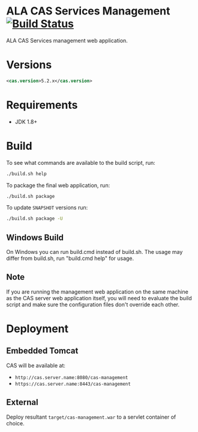 ALA CAS Services Management [![Build Status](https://travis-ci.org/AtlasOfLivingAustralia/ala-cas-5-services.svg?branch=master)](https://travis-ci.org/AtlasOfLivingAustralia/ala-cas-5-services)
============================

ALA CAS Services management web application.


# Versions

```xml
<cas.version>5.2.x</cas.version>
```

# Requirements

* JDK 1.8+

# Build

To see what commands are available to the build script, run:

```bash
./build.sh help
```

To package the final web application, run:

```bash
./build.sh package
```

To update `SNAPSHOT` versions run:

```bash
./build.sh package -U
```

## Windows Build
On Windows you can run build.cmd instead of build.sh. The usage may differ from build.sh, run "build.cmd help" for usage.

## Note

If you are running the management web application on the same machine as the CAS server web application itself, 
you will need to evaluate the build script and make sure the configuration files don't override each other.


# Deployment

## Embedded Tomcat

CAS will be available at:

* `http://cas.server.name:8080/cas-management`
* `https://cas.server.name:8443/cas-management`

## External

Deploy resultant `target/cas-management.war`  to a servlet container of choice.
